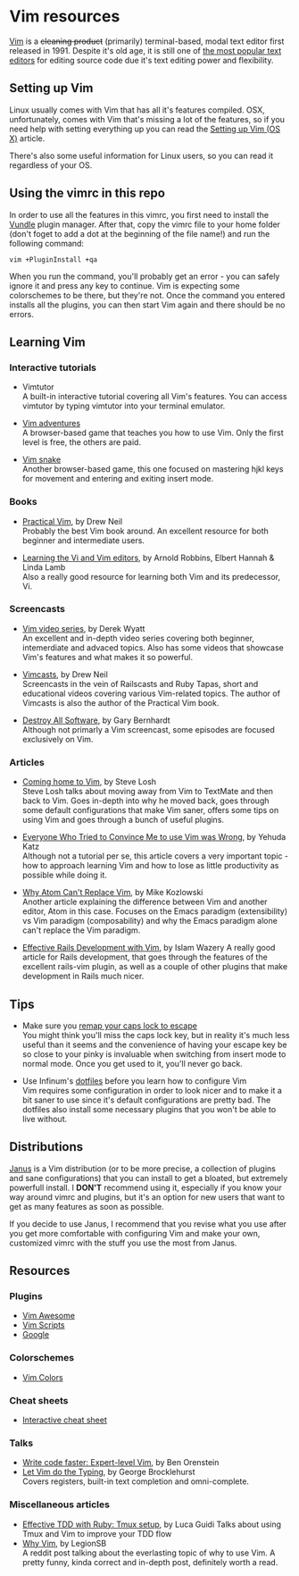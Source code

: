 # Vim resources
[Vim](https://en.wikipedia.org/wiki/Vim_%28text_editor%29) is a ~~cleaning
product~~ (primarily) terminal-based, modal text editor first released in 1991.
Despite it's old age, it is still one of [the most popular text editors](http://www.askr.me/ruby#ember1447) for
editing source code due it's text editing power and flexibility.

## Setting up Vim
Linux usually comes with Vim that has all it's features compiled. OSX,
unfortunately, comes with Vim that's missing a lot of the features, so if you
need help with setting everything up you can read the [Setting up Vim (OS X)](Setting-up-Vim-OSX) article.

There's also some useful information for Linux users, so you can read it
regardless of your OS.

## Using the vimrc in this repo
In order to use all the features in this vimrc, you first need to install the
[Vundle](https://github.com/VundleVim/Vundle.vim) plugin manager. After that,
copy the vimrc file to your home folder (don't foget to add a dot at the
beginning of the file name!) and run the following command:  

    vim +PluginInstall +qa

When you run the command, you'll probably get an error - you can safely ignore
it and press any key to continue. Vim is expecting some colorschemes to be
there, but they're not. Once the command you entered installs all the plugins,
you can then start Vim again and there should be no errors.

## Learning Vim
### Interactive tutorials
* Vimtutor  
A built-in interactive tutorial covering all Vim's features. You can access vimtutor by typing vimtutor into your terminal emulator.

* [Vim adventures](http://vim-adventures.com/)  
A browser-based game that teaches you how to use Vim. Only the first level is
free, the others are paid.

* [Vim snake](http://www.vimsnake.com/)  
Another browser-based game, this one focused on mastering hjkl keys for movement and entering and exiting insert mode.

### Books
* [Practical Vim](https://github.com/doomzhou/vlb/raw/master/Practical-Vim-Edit-Text-at-the-Speed-of-Thought.pdf), by Drew Neil  
Probably the best Vim book around. An excellent resource for both beginner and
intermediate users.

* [Learning the Vi and Vim editors](http://pntpm4.ulb.ac.be/pntpm/Files/OReilly.Learning.the.vi.and.Vim.Editors.7th.Edition.Jul.2008.pdf), by Arnold Robbins, Elbert Hannah & Linda Lamb  
Also a really good resource for learning both Vim and its predecessor, Vi.

### Screencasts
* [Vim video series](http://derekwyatt.org/vim/tutorials/), by Derek Wyatt  
An excellent and in-depth video series covering both beginner, intemerdiate and
advaced topics. Also has some videos that showcase Vim's features and what makes
it so powerful.

* [Vimcasts](http://vimcasts.org/), by Drew Neil  
Screencasts in the vein of Railscasts and Ruby Tapas, short and educational
videos covering various Vim-related topics. The author of Vimcasts is also the
author of the Practical Vim book.

* [Destroy All Software](https://www.destroyallsoftware.com/screencasts), by Gary Bernhardt  
Although not primarly a Vim screencast, some episodes are focused exclusively on
Vim.

### Articles
* [Coming home to Vim](http://stevelosh.com/blog/2010/09/coming-home-to-vim/), by Steve Losh  
Steve Losh talks about moving away from Vim to TextMate and then back to Vim.
Goes in-depth into why he moved back, goes through some default configurations
that make Vim saner, offers some tips on using Vim and goes through a bunch of
useful plugins.

* [Everyone Who Tried to Convince Me to use Vim was Wrong](http://yehudakatz.com/2010/07/29/everyone-who-tried-to-convince-me-to-use-vim-was-wrong/), by Yehuda Katz  
Although not a tutorial per se, this article covers a very important topic - how
to approach learning Vim and how to lose as little productivity as possible
while doing it.

* [Why Atom Can't Replace Vim](https://medium.com/@mkozlows/why-atom-cant-replace-vim-433852f4b4d1#.swjzx91hf), by Mike Kozlowski  
Another article explaining the difference between Vim and another editor, Atom
in this case. Focuses on the Emacs paradigm (extensibility) vs Vim paradigm
(composability) and why the Emacs paradigm alone can't replace the Vim paradigm.

* [Effective Rails Development with Vim](http://www.sitepoint.com/effective-rails-development-vim/), by Islam Wazery
A really good article for Rails development, that goes through the features of the excellent rails-vim plugin, as well as a couple of other plugins that make development in Rails much nicer.

## Tips
* Make sure you [remap your caps lock to escape](http://stackoverflow.com/a/8437594)  
You might think you'll miss the caps lock key, but in reality it's much less
useful than it seems and the convenience of having your escape key be so close
to your pinky is invaluable when switching from insert mode to normal mode. Once
you get used to it, you'll never go back.

* Use Infinum's [dotfiles](https://github.com/infinum/dotfiles) before you learn how to configure Vim  
Vim requires some configuration in order to look nicer and to make it a bit
saner to use since it's default configurations are pretty bad. The dotfiles also
install some necessary plugins that you won't be able to live without.

## Distributions
[Janus](https://github.com/carlhuda/janus) is a Vim distribution (or to be more
precise, a collection of plugins and sane configurations) that you can install
to get a bloated, but extremely powerfull install. I **DON'T** recommend using it,
especially if you know your way around vimrc and plugins, but it's an option for
new users that want to get as many features as soon as possible.

If you decide to use Janus, I recommend that you revise what you use after you
get more comfortable with configuring Vim and make your own, customized vimrc
with the stuff you use the most from Janus.

## Resources
### Plugins
* [Vim Awesome](http://vimawesome.com/)
* [Vim Scripts](http://www.vim.org/scripts/)
* [Google](http://www.google.com/)

### Colorschemes
* [Vim Colors](http://vimcolors.com/)

### Cheat sheets
* [Interactive cheat sheet](http://sheet.shiar.nl/vi/)

### Talks
* [Write code faster: Expert-level Vim](https://www.youtube.com/watch?v=SkdrYWhh-8s), by Ben Orenstein  
* [Let Vim do the Typing](https://www.youtube.com/watch?v=SkdrYWhh-8s), by George Brocklehurst  
Covers registers, built-in text completion and omni-complete.

### Miscellaneous articles
* [Effective TDD with Ruby: Tmux setup](http://lucaguidi.com/2015/11/17/effective-tdd-with-ruby-tmux-setup.html), by Luca Guidi
Talks about using Tmux and Vim to improve your TDD flow
* [Why Vim](https://www.reddit.com/r/ProgrammerHumor/comments/338tx5/vim/), by LegionSB  
A reddit post talking about the everlasting topic of why to use Vim. A pretty funny, kinda correct and in-depth post, definitely worth a read.
